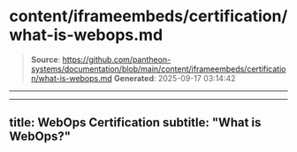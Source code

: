 # content/iframeembeds/certification/what-is-webops.md

> **Source**: https://github.com/pantheon-systems/documentation/blob/main/content/iframeembeds/certification/what-is-webops.md
> **Generated**: 2025-09-17 03:14:42

---

---
title: WebOps Certification
subtitle: "What is WebOps?"
---

<Partial file="certification-guide/what-is-webops.md" />
